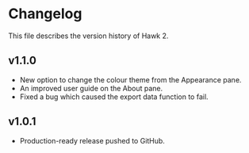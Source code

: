 # Changelog
This file describes the version history of Hawk 2.

## v1.1.0
- New option to change the colour theme from the Appearance pane.
- An improved user guide on the About pane.
- Fixed a bug which caused the export data function to fail.

## v1.0.1
- Production-ready release pushed to GitHub.